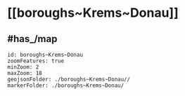 # [[boroughs~Krems~Donau]] 


## #has_/map  



```leaflet
id: boroughs~Krems~Donau
zoomFeatures: true 
minZoom: 2 
maxZoom: 18
geojsonFolder: ./boroughs~Krems~Donau//
markerFolder: ./boroughs~Krems~Donau/
```

